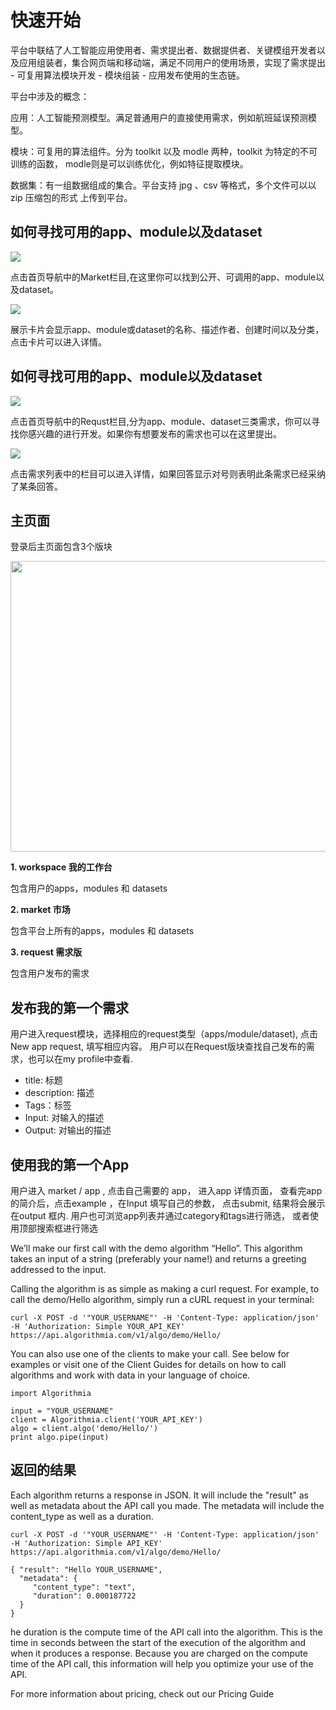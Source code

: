 # 快速开始
平台中联结了人工智能应用使用者、需求提出者、数据提供者、关键模组开发者以及应用组装者，集合网页端和移动端，满足不同用户的使用场景，实现了需求提出 - 可复用算法模块开发 - 模块组装 - 应用发布使用的生态链。

平台中涉及的概念：

应用：人工智能预测模型。满足普通用户的直接使用需求，例如航班延误预测模型。

模块：可复用的算法组件。分为 toolkit 以及 modle 两种，toolkit 为特定的不可训练的函数， modle则是可以训练优化，例如特征提取模块。

数据集：有一组数据组成的集合。平台支持 jpg 、csv 等格式，多个文件可以以 zip 压缩包的形式
上传到平台。


## 如何寻找可用的app、module以及dataset
<img src="./media/nav1.png"  />

点击首页导航中的Market栏目,在这里你可以找到公开、可调用的app、module以及dataset。

<img src="./media/app_eg.png"  />

展示卡片会显示app、module或dataset的名称、描述作者、创建时间以及分类，点击卡片可以进入详情。

## 如何寻找可用的app、module以及dataset
<img src="./media/nav2.png"  />

点击首页导航中的Requst栏目,分为app、module、dataset三类需求，你可以寻找你感兴趣的进行开发。如果你有想要发布的需求也可以在这里提出。

<img src="./media/requst_eg.png"  />

点击需求列表中的栏目可以进入详情，如果回答显示对号则表明此条需求已经采纳了某条回答。



## 主页面
登录后主页面包含3个版块


<img src="./media/home.png"  width="840px" height="465px" />

**1. workspace 我的工作台**

包含用户的apps，modules 和 datasets

**2. market 市场**

包含平台上所有的apps，modules 和 datasets

**3. request 需求版**

包含用户发布的需求        


## 发布我的第一个需求
用户进入request模块，选择相应的request类型（apps/module/dataset), 点击 New app request, 填写相应内容。 用户可以在Request版块查找自己发布的需求，也可以在my profile中查看.
- title: 标题
- description: 描述
- Tags：标签
- Input: 对输入的描述
- Output: 对输出的描述

## 使用我的第一个App
用户进入 market / app , 点击自己需要的 app， 进入app 详情页面， 查看完app 的简介后，点击example ，在Input 填写自己的参数， 点击submit, 结果将会展示在output 框内. 
用户也可浏览app列表并通过category和tags进行筛选， 或者使用顶部搜索框进行筛选

We’ll make our first call with the demo algorithm “Hello”. This algorithm takes an input of a string (preferably your name!) and returns a greeting addressed to the input.

Calling the algorithm is as simple as making a curl request. For example, to call the demo/Hello algorithm, simply run a cURL request in your terminal:

```$xslt
curl -X POST -d '"YOUR_USERNAME"' -H 'Content-Type: application/json' -H 'Authorization: Simple YOUR_API_KEY' https://api.algorithmia.com/v1/algo/demo/Hello/
```

You can also use one of the clients to make your call. See below for examples or visit one of the Client Guides for details on how to call algorithms and work with data in your language of choice.

```$xslt
import Algorithmia

input = "YOUR_USERNAME"
client = Algorithmia.client('YOUR_API_KEY')
algo = client.algo('demo/Hello/')
print algo.pipe(input)
```

## 返回的结果
Each algorithm returns a response in JSON. It will include the "result" as well as metadata about the API call you made. The metadata will include the content_type as well as a duration.
```$xslt
curl -X POST -d '"YOUR_USERNAME"' -H 'Content-Type: application/json' -H 'Authorization: Simple API_KEY' https://api.algorithmia.com/v1/algo/demo/Hello/

{ "result": "Hello YOUR_USERNAME",
  "metadata": {
     "content_type": "text",
     "duration": 0.000187722
  }
}
```
he duration is the compute time of the API call into the algorithm. This is the time in seconds between the start of the execution of the algorithm and when it produces a response. Because you are charged on the compute time of the API call, this information will help you optimize your use of the API.

For more information about pricing, check out our Pricing Guide



